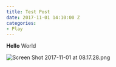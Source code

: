 ```yaml
---
title: Test Post
date: 2017-11-01 14:10:00 Z
categories:
- Play
---
```


**Hello** World

![Screen Shot 2017-11-01 at 08.17.28.png](/uploads/Screen%20Shot%202017-11-01%20at%2008.17.28.png)